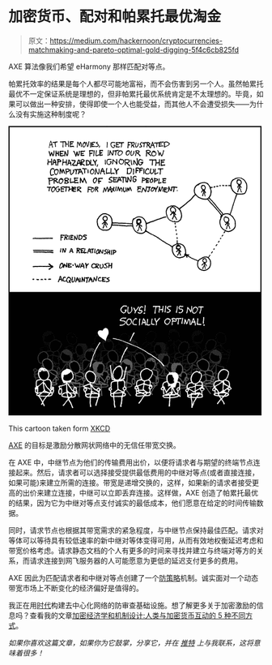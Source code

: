 # 加密货币、配对和帕累托最优淘金

> 原文：<https://medium.com/hackernoon/cryptocurrencies-matchmaking-and-pareto-optimal-gold-digging-5f4c6cb825fd>

AXE 算法像我们希望 eHarmony 那样匹配对等点。

帕累托效率的结果是每个人都尽可能地富裕，而不会伤害到另一个人。虽然帕累托最优不一定保证系统是理想的，但非帕累托最优系统肯定是不太理想的。毕竟，如果可以做出一种安排，使得即使一个人也能受益，而其他人不会遭受损失——为什么没有实施这种制度呢？

![](img/106ff9f1be14af1a0c400320d0913b30.png)

This cartoon taken form [XKCD](https://xkcd.com/173/)

[AXE](http://AXE.eco/) 的目标是激励分散网状网络中的无信任带宽交换。

在 AXE 中，中继节点为他们的传输费用出价，以便将请求者与期望的终端节点连接起来。然后，请求者可以选择接受提供最低费用的中继对等点(或者直接连接，如果可能)来建立所需的连接。带宽是递增交换的，这样，如果新的请求者接受更高的出价来建立连接，中继可以立即丢弃连接。这样做，AXE 创造了帕累托最优的结果，因为它为中继对等点支付诚实的最低成本，他们愿意在给定的时间传输数据。

同时，请求节点也根据其带宽需求的紧急程度，与中继节点保持最佳匹配。请求对等体可以等待具有较低速率的新中继对等体变得可用，从而有效地权衡延迟考虑和带宽价格考虑。请求静态文档的个人有更多的时间来寻找并建立与终端对等方的关系，而请求连接到网飞服务器的人可能愿意为更低的延迟支付更多的费用。

AXE 因此为匹配请求者和中继对等点创建了一个[防策略](http://www.cs.cmu.edu/~sandholm/cs15-892F13/algorithmic-game-theory.pdf)机制。诚实面对一个动态带宽市场上不断变化的经济偏好是值得的。

我正在用[时代](https://era.eco/#step1)构建去中心化网络的防审查基础设施。想了解更多关于加密激励的信息吗？查看我的文章[加密经济学和机制设计:人类与加密货币互动的 5 种不同方式](https://hackernoon.com/cryptoeconomics-and-mechanism-design-85508310e931)。

*如果你喜欢这篇文章，如果你为它鼓掌，分享它，并在* [*推特*](https://twitter.com/ambercazzell) *上与我联系，这将意味着很多！*